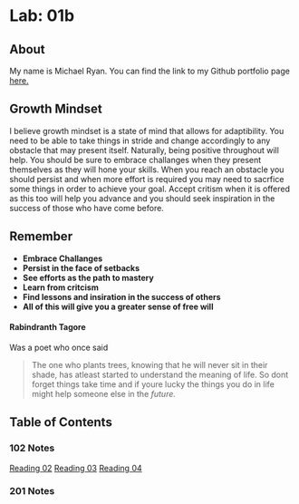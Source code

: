# Lab: 01b

## About
My name is Michael Ryan.  You can find the link to my Github portfolio page [here.](https://github.com/Michaelryan228)

## Growth Mindset
I believe growth mindset is a state of mind that allows for adaptibility.  You need to be able to take things in stride and change accordingly to any obstacle that may present itself.  Naturally, being positive throughout will help.  You should be sure to embrace challanges when they present themselves as they will hone your skills.  When you reach an obstacle you should persist and when more effort is required you may need to sacrfice some things in order to achieve your goal.  Accept critism when it is offered as this too will help you advance and you should seek inspiration in the success of those who have come before.  

## Remember
* **Embrace Challanges**
* **Persist in the face of setbacks**
* **See efforts as the path to mastery**
* **Learn from critcism**
* **Find lessons and insiration in the success of others**
* **All of this will give you a greater sense of free will**

#### Rabindranth Tagore
Was a poet who once said
>The one who plants trees, knowing that he will never sit in their shade, has atleast started to understand the meaning of life.
So dont forget things take time and if youre lucky the things you do in life might help someone else in the *future.*

## Table of Contents

### 102 Notes

[Reading 02](./Code-102-Notes/reading02.md)
[Reading 03](./Code-102-Notes/Reading03.md)
[Reading 04](./Code-102-Notes/class04.md)

### 201 Notes